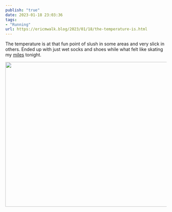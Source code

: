 ```yaml
---
publish: "true"
date: 2023-01-18 23:03:36
tags:
- "Running"
url: https://ericmwalk.blog/2023/01/18/the-temperature-is.html
---
```

The temperature is at that fun point of slush in some areas and very slick in others. Ended up with just wet socks and shoes while what felt like skating my [miles](http://www.strava.com/activities/8415576027) tonight.


<img src="uploads/2023/508fc7aab7.jpg" width="600" height="450" alt="">